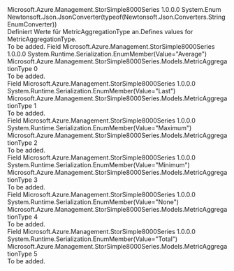 <Type Name="MetricAggregationType" FullName="Microsoft.Azure.Management.StorSimple8000Series.Models.MetricAggregationType">
  <TypeSignature Language="C#" Value="public enum MetricAggregationType" />
  <TypeSignature Language="ILAsm" Value=".class public auto ansi sealed MetricAggregationType extends System.Enum" />
  <TypeSignature Language="DocId" Value="T:Microsoft.Azure.Management.StorSimple8000Series.Models.MetricAggregationType" />
  <TypeSignature Language="VB.NET" Value="Public Enum MetricAggregationType" />
  <TypeSignature Language="F#" Value="type MetricAggregationType = " />
  <AssemblyInfo>
    <AssemblyName>Microsoft.Azure.Management.StorSimple8000Series</AssemblyName>
    <AssemblyVersion>1.0.0.0</AssemblyVersion>
  </AssemblyInfo>
  <Base>
    <BaseTypeName>System.Enum</BaseTypeName>
  </Base>
  <Attributes>
    <Attribute>
      <AttributeName>Newtonsoft.Json.JsonConverter(typeof(Newtonsoft.Json.Converters.StringEnumConverter))</AttributeName>
    </Attribute>
  </Attributes>
  <Docs>
    <summary>
            <span data-ttu-id="811b3-101">Definiert Werte für MetricAggregationType an.</span><span class="sxs-lookup"><span data-stu-id="811b3-101">Defines values for MetricAggregationType.</span></span>
            </summary>
    <remarks>To be added.</remarks>
  </Docs>
  <Members>
    <Member MemberName="Average">
      <MemberSignature Language="C#" Value="Average" />
      <MemberSignature Language="ILAsm" Value=".field public static literal valuetype Microsoft.Azure.Management.StorSimple8000Series.Models.MetricAggregationType Average = int32(0)" />
      <MemberSignature Language="DocId" Value="F:Microsoft.Azure.Management.StorSimple8000Series.Models.MetricAggregationType.Average" />
      <MemberSignature Language="VB.NET" Value="Average" />
      <MemberSignature Language="F#" Value="Average = 0" Usage="Microsoft.Azure.Management.StorSimple8000Series.Models.MetricAggregationType.Average" />
      <MemberType>Field</MemberType>
      <AssemblyInfo>
        <AssemblyName>Microsoft.Azure.Management.StorSimple8000Series</AssemblyName>
        <AssemblyVersion>1.0.0.0</AssemblyVersion>
      </AssemblyInfo>
      <Attributes>
        <Attribute>
          <AttributeName>System.Runtime.Serialization.EnumMember(Value="Average")</AttributeName>
        </Attribute>
      </Attributes>
      <ReturnValue>
        <ReturnType>Microsoft.Azure.Management.StorSimple8000Series.Models.MetricAggregationType</ReturnType>
      </ReturnValue>
      <MemberValue>0</MemberValue>
      <Docs>
        <summary>To be added.</summary>
      </Docs>
    </Member>
    <Member MemberName="Last">
      <MemberSignature Language="C#" Value="Last" />
      <MemberSignature Language="ILAsm" Value=".field public static literal valuetype Microsoft.Azure.Management.StorSimple8000Series.Models.MetricAggregationType Last = int32(1)" />
      <MemberSignature Language="DocId" Value="F:Microsoft.Azure.Management.StorSimple8000Series.Models.MetricAggregationType.Last" />
      <MemberSignature Language="VB.NET" Value="Last" />
      <MemberSignature Language="F#" Value="Last = 1" Usage="Microsoft.Azure.Management.StorSimple8000Series.Models.MetricAggregationType.Last" />
      <MemberType>Field</MemberType>
      <AssemblyInfo>
        <AssemblyName>Microsoft.Azure.Management.StorSimple8000Series</AssemblyName>
        <AssemblyVersion>1.0.0.0</AssemblyVersion>
      </AssemblyInfo>
      <Attributes>
        <Attribute>
          <AttributeName>System.Runtime.Serialization.EnumMember(Value="Last")</AttributeName>
        </Attribute>
      </Attributes>
      <ReturnValue>
        <ReturnType>Microsoft.Azure.Management.StorSimple8000Series.Models.MetricAggregationType</ReturnType>
      </ReturnValue>
      <MemberValue>1</MemberValue>
      <Docs>
        <summary>To be added.</summary>
      </Docs>
    </Member>
    <Member MemberName="Maximum">
      <MemberSignature Language="C#" Value="Maximum" />
      <MemberSignature Language="ILAsm" Value=".field public static literal valuetype Microsoft.Azure.Management.StorSimple8000Series.Models.MetricAggregationType Maximum = int32(2)" />
      <MemberSignature Language="DocId" Value="F:Microsoft.Azure.Management.StorSimple8000Series.Models.MetricAggregationType.Maximum" />
      <MemberSignature Language="VB.NET" Value="Maximum" />
      <MemberSignature Language="F#" Value="Maximum = 2" Usage="Microsoft.Azure.Management.StorSimple8000Series.Models.MetricAggregationType.Maximum" />
      <MemberType>Field</MemberType>
      <AssemblyInfo>
        <AssemblyName>Microsoft.Azure.Management.StorSimple8000Series</AssemblyName>
        <AssemblyVersion>1.0.0.0</AssemblyVersion>
      </AssemblyInfo>
      <Attributes>
        <Attribute>
          <AttributeName>System.Runtime.Serialization.EnumMember(Value="Maximum")</AttributeName>
        </Attribute>
      </Attributes>
      <ReturnValue>
        <ReturnType>Microsoft.Azure.Management.StorSimple8000Series.Models.MetricAggregationType</ReturnType>
      </ReturnValue>
      <MemberValue>2</MemberValue>
      <Docs>
        <summary>To be added.</summary>
      </Docs>
    </Member>
    <Member MemberName="Minimum">
      <MemberSignature Language="C#" Value="Minimum" />
      <MemberSignature Language="ILAsm" Value=".field public static literal valuetype Microsoft.Azure.Management.StorSimple8000Series.Models.MetricAggregationType Minimum = int32(3)" />
      <MemberSignature Language="DocId" Value="F:Microsoft.Azure.Management.StorSimple8000Series.Models.MetricAggregationType.Minimum" />
      <MemberSignature Language="VB.NET" Value="Minimum" />
      <MemberSignature Language="F#" Value="Minimum = 3" Usage="Microsoft.Azure.Management.StorSimple8000Series.Models.MetricAggregationType.Minimum" />
      <MemberType>Field</MemberType>
      <AssemblyInfo>
        <AssemblyName>Microsoft.Azure.Management.StorSimple8000Series</AssemblyName>
        <AssemblyVersion>1.0.0.0</AssemblyVersion>
      </AssemblyInfo>
      <Attributes>
        <Attribute>
          <AttributeName>System.Runtime.Serialization.EnumMember(Value="Minimum")</AttributeName>
        </Attribute>
      </Attributes>
      <ReturnValue>
        <ReturnType>Microsoft.Azure.Management.StorSimple8000Series.Models.MetricAggregationType</ReturnType>
      </ReturnValue>
      <MemberValue>3</MemberValue>
      <Docs>
        <summary>To be added.</summary>
      </Docs>
    </Member>
    <Member MemberName="None">
      <MemberSignature Language="C#" Value="None" />
      <MemberSignature Language="ILAsm" Value=".field public static literal valuetype Microsoft.Azure.Management.StorSimple8000Series.Models.MetricAggregationType None = int32(4)" />
      <MemberSignature Language="DocId" Value="F:Microsoft.Azure.Management.StorSimple8000Series.Models.MetricAggregationType.None" />
      <MemberSignature Language="VB.NET" Value="None" />
      <MemberSignature Language="F#" Value="None = 4" Usage="Microsoft.Azure.Management.StorSimple8000Series.Models.MetricAggregationType.None" />
      <MemberType>Field</MemberType>
      <AssemblyInfo>
        <AssemblyName>Microsoft.Azure.Management.StorSimple8000Series</AssemblyName>
        <AssemblyVersion>1.0.0.0</AssemblyVersion>
      </AssemblyInfo>
      <Attributes>
        <Attribute>
          <AttributeName>System.Runtime.Serialization.EnumMember(Value="None")</AttributeName>
        </Attribute>
      </Attributes>
      <ReturnValue>
        <ReturnType>Microsoft.Azure.Management.StorSimple8000Series.Models.MetricAggregationType</ReturnType>
      </ReturnValue>
      <MemberValue>4</MemberValue>
      <Docs>
        <summary>To be added.</summary>
      </Docs>
    </Member>
    <Member MemberName="Total">
      <MemberSignature Language="C#" Value="Total" />
      <MemberSignature Language="ILAsm" Value=".field public static literal valuetype Microsoft.Azure.Management.StorSimple8000Series.Models.MetricAggregationType Total = int32(5)" />
      <MemberSignature Language="DocId" Value="F:Microsoft.Azure.Management.StorSimple8000Series.Models.MetricAggregationType.Total" />
      <MemberSignature Language="VB.NET" Value="Total" />
      <MemberSignature Language="F#" Value="Total = 5" Usage="Microsoft.Azure.Management.StorSimple8000Series.Models.MetricAggregationType.Total" />
      <MemberType>Field</MemberType>
      <AssemblyInfo>
        <AssemblyName>Microsoft.Azure.Management.StorSimple8000Series</AssemblyName>
        <AssemblyVersion>1.0.0.0</AssemblyVersion>
      </AssemblyInfo>
      <Attributes>
        <Attribute>
          <AttributeName>System.Runtime.Serialization.EnumMember(Value="Total")</AttributeName>
        </Attribute>
      </Attributes>
      <ReturnValue>
        <ReturnType>Microsoft.Azure.Management.StorSimple8000Series.Models.MetricAggregationType</ReturnType>
      </ReturnValue>
      <MemberValue>5</MemberValue>
      <Docs>
        <summary>To be added.</summary>
      </Docs>
    </Member>
  </Members>
</Type>